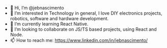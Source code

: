 - 👋 Hi, I’m @jebnascimento
- 👀 I’m interested in Technology in general, I love DIY electronics projects, robotics, software and hardware development.
- 🌱 I’m currently learning React Native. 
- 💞️ I’m looking to collaborate on JS/TS based projects, using React and Node.
- 📫 How to reach me: https://www.linkedin.com/in/jebnascimento/  

<!---
jebnascimento/jebnascimento is a ✨ special ✨ repository because its `README.md` (this file) appears on your GitHub profile.
You can click the Preview link to take a look at your changes.
--->
